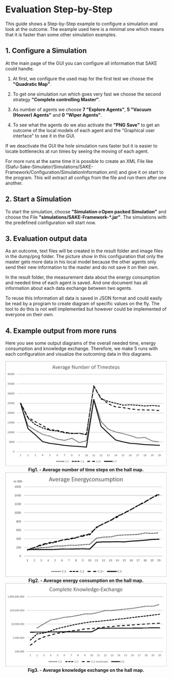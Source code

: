 # Evaluation Step-by-Step

This guide shows a Step-by-Step example to configure a simulation and look at the outcome. The example used here is a minimal one which means that it is faster than some other simulation examples. 

## 1. Configure a Simulation

At the main page of the GUI you can configure all information that SAKE could handle.

1. At first, we configure the used map for the first test we choose the <b>"Quadratic Map"</b>.

2. To get one simulation run which goes very fast we choose the second strategy <b>"Complete controlling Master"</b>.

3. As number of agents we choose <b>7 "Explore Agents"</b>, <b>5 "Vacuum (Hoover) Agents"</b> and <b>0 "Wiper Agents"</b>.

4. To see what the agents do we also activate the <b>"PNG Save"</b> to get an outcome of the local models of each agent and the "Graphical user interface" to see it in the GUI. 

If we deactivate the GUI the hole simulation runs faster but it is easier to locate bottlenecks at run times by seeing the moving of each agent.

For more runs at the same time it is possible to create an XML File like (Siafu-Sake-Simulator/Simulations/SAKE-Framework/Configuration/SimulationInformation.xml) and give it on start to the program. This will extract all configs from the file and run them after one another.

## 2. Start a Simulation

To start the simulation, choose <b>"Simulation->Open packed Simulation"</b> and choose the File <b>"simulations/SAKE-Framework-*.jar"</b>. The simulations with the predefined configuration will start now.

## 3. Evaluation output data

As an outcome, text files will be created in the result folder and image files in the dump/png folder. The picture show in this configuration that only the master gets more data in his local model because the other agents only send their new information to the master and do not save it on their own.

In the result folder, the measurement data about the energy consumption and needed time of each agent is saved. And one document has all information about each data exchange between two agents.

To reuse this information all data is saved in JSON format and could easily be read by a program to create diagram of specific values on the fly. The tool to do this is not well implemented but however could be implemented of everyone on their own. 

## 4. Example output from more runs

Here you see some output diagrams of the overall needed time, energy consumption and knowledge exchange. Therefore, we make 5 runs with each configuration and visualize the outcoming data in this diagrams.

<div class="image" align="center">
<img src="../DocumentationFiles/image/timesteps.jpg" alt="Average number of time steps on the hall map" title="Time steps" style="width: 700px;"/>
<div><b>Fig1. - Average number of time steps on the hall map.</b></div>
</div>

<div class="image" align="center">
<img src="../DocumentationFiles/image/energy.jpg" alt="Average energy consumption on the hall map" title="Energy Consumption" style="width: 700px;"/>
<div><b>Fig2. - Average energy consumption on the hall map.</b></div>
</div>

<div class="image" align="center">
<img src="../DocumentationFiles/image/exchange.jpg" alt="Average knowledge exchange on the hall map" title="Knowledge Exchange" style="width: 700px;"/>
<div><b>Fig3. - Average knowledge exchange on the hall map.</b></div>
</div>
